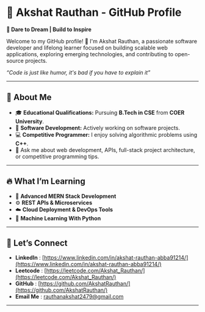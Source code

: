 # 📌 Akshat Rauthan - GitHub Profile
**🌟 Dare to Dream | Build to Inspire**  
  
Welcome to my GitHub profile! 👋 I'm Akshat Rauthan, a passionate software developer and lifelong learner focused on building scalable web applications, exploring emerging technologies, and contributing to open-source projects.


*“Code is just like humor, it's bad if you have to explain it”*

---

## 🚀 About Me  
- 🎓 **Educational Qualifications:** Pursuing **B.Tech in CSE** from **COER University**.
- 🔭 **Software Development:** Actively working on software projects.  
- 💻 **Competitive Programmer:** I enjoy solving algorithmic problems using **C++**.  
- 💬 Ask me about web development, APIs, full-stack project architecture, or competitive programming tips.  

---

## 🔥 What I’m Learning  
- 🚀 **Advanced MERN Stack Development**  
- ⚙️ **REST APIs & Microservices**  
- ☁️ **Cloud Deployment & DevOps Tools**  
- 🤖 **Machine Learning With Python** 

---

## 💬 Let’s Connect  
- **LinkedIn** : [https://www.linkedin.com/in/akshat-rauthan-abba91214/](https://www.linkedin.com/in/akshat-rauthan-abba91214/)
- **Leetcode** : [https://leetcode.com/Akshat_Rauthan/](https://leetcode.com/Akshat_Rauthan/)
- **GitHub** : [https://github.com/AkshatRauthan/](https://github.com/AkshatRauthan/)
- **Email Me** : [rauthanakshat2479@gmail.com](mailto:rauthanakshat2479@gmail.com)

---

 
